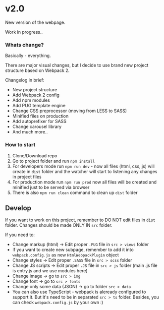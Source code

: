 # v2.0 #

New version of the webpage.

Work in progress..


### Whats change? ###

Basically - everything.

There are major visual changes, but I decide to use brand new project structure based on Webpack 2.

Changelog in brief:
* New project structure
* Add Webpack 2 config
* Add npm modules
* Add PUG template engine
* Change CSS preprocessor (moving from LESS to SASS)
* Minified files on production
* Add autoprefixer for SASS
* Change carousel library
* And much more..  

### How to start ###

1. Clone/Download repo
2. Go to project folder and run `npm install`
3. For developers mode run `npm run dev` - now all files (html, css, js) will create in `dist` folder and the watcher will start to listening any changes in project files
4. For production mode run `npm run prod` now all files will be created and minified just to be served via browser
5. There is also `npm run clean` command to clean up `dist` folder

## Develop ##

If you want to work on this project, remember to DO NOT edit files in `dist` folder. Changes should be made ONLY IN `src` folder.

If you need to:
* Change markup (html) -> Edit proper `.PUG` file in `src > views` folder
* If you want to create new subpage, remember to add it into `webpack.config.js` as new `HtmlWebpackPlugin` object
* Change styles -> Edit proper `.SASS` file in `src > scss` folder
* Change JS scripts -> Edit proper `.JS` file in `src > js` folder (main .js file is entry.js and we use modules here)
* Change image -> go to `src > img`
* Change font -> go to `src > fonts`
* Change only some data (JSON) -> go to folder `src > data`
* You can also use TypeScript - webpack is aleready configured to support it. But it's need to be in separated `src > ts` folder. Besides, you can check `webpack.config.js` by your own :)
